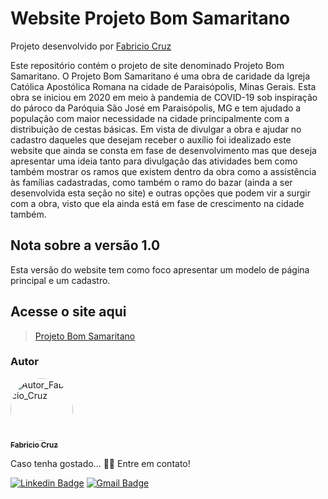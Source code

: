 # Website Projeto Bom Samaritano

Projeto desenvolvido por <a href="https://github.com/FabricioCruzz">Fabricio Cruz</a>

Este repositório contém o projeto de site denominado Projeto Bom Samaritano. O Projeto Bom Samaritano é uma obra de caridade da Igreja Católica Apostólica Romana na cidade de Paraisópolis, Minas Gerais. Esta obra se iniciou em 2020 em meio à pandemia de COVID-19 sob inspiração do pároco da Paróquia São José em Paraisópolis, MG e tem ajudado a população com maior necessidade na cidade principalmente com a distribuição de cestas básicas. Em vista de divulgar a obra e ajudar no cadastro daqueles que desejam receber o auxílio foi idealizado este website que ainda se consta em fase de desenvolvimento mas que deseja apresentar uma ideia tanto para divulgação das atividades bem como também mostrar os ramos que existem dentro da obra como a assistência às famílias cadastradas, como também o ramo do bazar (ainda a ser desenvolvida esta seção no site) e outras opções que podem vir a surgir com a obra, visto que ela ainda está em fase de crescimento na cidade também.

## Nota sobre a versão 1.0

Esta versão do website tem como foco apresentar um modelo de página principal e um cadastro.

## Acesse o site aqui

> <a href="https://fabriciocruzz.github.io/Projeto-Bom-Samaritano/">Projeto Bom Samaritano</a>

### Autor

<a href="https://www.linkedin.com/in/fabricio-adriano-cruz/">
 <img style="border-radius: 50%;" src="https://github.com/FabricioCruzz.png" width="100px;" alt="Autor_Fabricio_Cruz"/>
 <br />
 <sub><b>Fabricio Cruz</b></sub></a> <a href="https://www.linkedin.com/in/fabricio-adriano-cruz/"></a>


Caso tenha gostado... 👋🏽 Entre em contato!

[![Linkedin Badge](https://img.shields.io/badge/-Fabricio-blue?style=flat-square&logo=Linkedin&logoColor=white&link=https://www.linkedin.com/in/fabricio-adriano-cruz/)](https://www.linkedin.com/in/fabricio-adriano-cruz/) 
[![Gmail Badge](https://img.shields.io/badge/-fabriciocruzz77@gmail.com-c14438?style=flat-square&logo=Gmail&logoColor=white&link=mailto:fabriciocruzz77@gmail.com)](mailto:fabriciocruzz77@gmail.com)